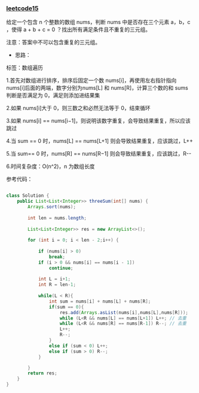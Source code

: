 ### [leetcode15](https://leetcode-cn.com/problems/3sum/)

给定一个包含 n 个整数的数组 nums，判断 nums 中是否存在三个元素 a，b，c ，使得 a + b + c = 0 ？找出所有满足条件且不重复的三元组。

注意：答案中不可以包含重复的三元组。


- 思路：

标签：数组遍历

1.首先对数组进行排序，排序后固定一个数 nums[i]，再使用左右指针指向nums[i]后面的两端，数字分别为nums[L] 和 nums[R]，计算三个数的和 sums 判断是否满足为 0，满足则添加进结果集

2.如果 nums[i]大于 0，则三数之和必然无法等于 0，结束循环

3.如果 nums[i] == nums[i−1]，则说明该数字重复，会导致结果重复，所以应该跳过

4.当 sum == 0 时，nums[L] == nums[L+1] 则会导致结果重复，应该跳过，L++

5.当 sum== 0 时，nums[R] == nums[R−1] 则会导致结果重复，应该跳过，R--

6.时间复杂度：O(n^2)，n 为数组长度

参考代码：

```java

class Solution {
    public List<List<Integer>> threeSum(int[] nums) {
        Arrays.sort(nums);
        
        int len = nums.length;
        
        List<List<Integer>> res = new ArrayList<>();
        
        for (int i = 0; i < len - 2;i++) {
            
            if (nums[i] > 0)
                break;
            if (i > 0 && nums[i] == nums[i - 1])
                continue;
            
            int L = i+1;
            int R = len-1;
            
            while(L < R){
                int sum = nums[i] + nums[L] + nums[R];
                if(sum == 0){
                    res.add(Arrays.asList(nums[i],nums[L],nums[R]));
                    while (L<R && nums[L] == nums[L+1]) L++; // 去重
                    while (L<R && nums[R] == nums[R-1]) R--; // 去重
                    L++;
                    R--;
                }
                else if (sum < 0) L++;
                else if (sum > 0) R--;
            }

        }
        return res;
    }
}
```